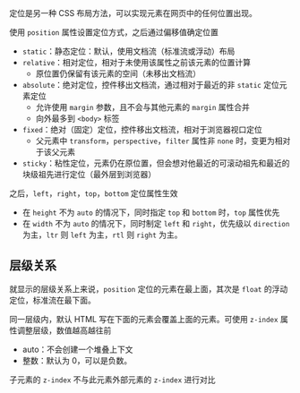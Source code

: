 定位是另一种 CSS 布局方法，可以实现元素在网页中的任何位置出现。

使用 `position` 属性设置定位方式，之后通过偏移值确定位置
- `static`：静态定位：默认，使用文档流（标准流或浮动）布局
- `relative`：相对定位，相对于未使用该属性之前该元素的位置计算
	- 原位置仍保留有该元素的空间（未移出文档流）
- `absolute`：绝对定位，控件移出文档流，通过相对于最近的非 `static` 定位元素定位
	- 允许使用 `margin` 参数，且不会与其他元素的 `margin` 属性合并
	- 向外最多到 `<body>` 标签
- `fixed`：绝对（固定）定位，控件移出文档流，相对于浏览器视口定位
	- 父元素中 `transform`，`perspective`，`filter` 属性非 `none` 时，变更为相对于该父元素
- `sticky`：粘性定位，元素仍在原位置，但会想对他最近的可滚动祖先和最近的块级祖先进行定位（最外层到浏览器）

之后，`left`，`right`，`top`，`bottom` 定位属性生效
- 在 `height` 不为 `auto` 的情况下，同时指定 `top` 和 `bottom` 时，`top` 属性优先
- 在 `width` 不为 `auto` 的情况下，同时制定 `left` 和 `right`，优先级以 `direction` 为主，`ltr` 则 `left` 为主，`rtl` 则 `right` 为主。

## 层级关系

就显示的层级关系上来说，`position` 定位的元素在最上面，其次是 `float` 的浮动定位，标准流在最下面。

同一层级内，默认 HTML 写在下面的元素会覆盖上面的元素。可使用 `z-index` 属性调整层级，数值越高越往前
- auto：不会创建一个堆叠上下文
- 整数：默认为 0，可以是负数。

子元素的 `z-index` 不与此元素外部元素的 `z-index` 进行对比
